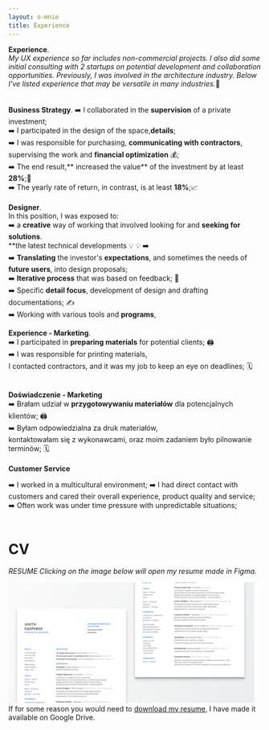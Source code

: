 ```yaml
---
layout: o-mnie
title: Experience
---
```

**Experience**.
<br>
*My UX experience so far includes non-commercial projects.
I also did some initial consulting with 2 startups on potential development and collaboration opportunities. Previously, I was involved in the architecture industry. Below I've listed experience that may be versatile in many industries.*🙂
<br><br><br>
**Business Strategy**.
➡️ I collaborated in the **supervision** of a private investment; <br>
➡️ I participated in the design of the space,**details**;<br>
➡️ I was responsible for purchasing, **communicating with contractors**,<br>
supervising the work and **financial optimization** 💰;<br>
➡️ The end result,** increased the value** of the investment by at least **28%**;💸<br>
➡️ The yearly rate of return, in contrast, is at least **18%**;📈<br>
<br>
**Designer**.<br>
In this position, I was exposed to:<br>
➡️ a **creative** way of working that involved looking for and **seeking for solutions**.<br>
**the latest technical developments 💡 💡 ➡️<br>
➡️ **Translating** the investor's **expectations**, and sometimes the needs of **future users**, into design proposals;<br>
➡️ **Iterative process** that was based on feedback; 💬<br>
➡️ Specific **detail focus**, development of design and drafting documentations; ✍️<br>
➡️ Working with various tools and **programs**,<br>

**Experience - Marketing**.<br>
➡️ I participated in **preparing materials** for potential clients; 🖨️<br>
➡️ I was responsible for printing materials,<br>
I contacted contractors, and it was my job to keep an eye on deadlines; 🗓️<br>
<br>
<br>
**Doświadczenie - Marketing**<br>
➡️ Brałam udział w **przygotowywaniu materiałów** dla potencjalnych klientów; 🖨️<br>
➡️ Byłam odpowiedzialna za druk materiałów,<br> kontaktowałam się z wykonawcami, oraz moim zadaniem było pilnowanie terminów; 🗓️<br>
<br>
**Customer Service**

➡️ I worked in a multicultural environment;
➡️ I had direct contact with customers and cared
their overall experience, product quality and service;
➡️ Often work was under time pressure with unpredictable situations;<br>
<br>
# CV<br>
*RESUME
Clicking on the image below will open my resume made in Figma.* 

[![image-text](https://raw.githubusercontent.com/anita-kasperek/anita-kasperek.github.io/main/assets/img/cv2.png)](https://www.figma.com/proto/hi6MsvVflNzFSG0QDNcBaK/Anita_Kasperek_CV?node-id=73%3A66&viewport=37%2C153%2C0.14476820826530457&scaling=min-zoom&page-id=71%3A0) <br>
If for some reason you would need to [download my resume](https://drive.google.com/file/d/1W6nUgriiwFOnTJuuJIHW96vZAtRwVlm_/view?usp=sharing),
I have made it available on Google Drive. 


